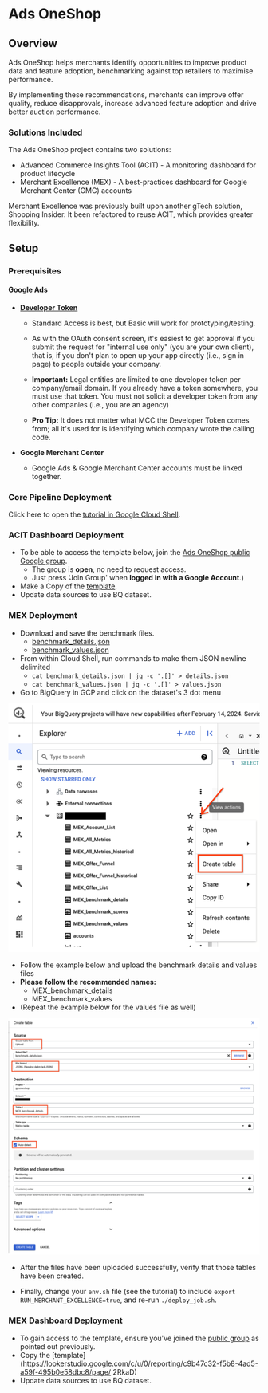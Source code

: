 # Ads OneShop

## Overview

Ads OneShop helps merchants identify opportunities to improve product data and
feature adoption, benchmarking against top retailers to maximise performance.

By implementing these recommendations, merchants can improve offer quality,
reduce disapprovals, increase advanced feature adoption and drive better auction
performance.

### Solutions Included

The Ads OneShop project contains two solutions:

*   Advanced Commerce Insights Tool (ACIT) - A monitoring dashboard for product lifecycle
*   Merchant Excellence (MEX) - A best-practices dashboard for Google Merchant Center (GMC) accounts

Merchant Excellence was previously built upon another gTech solution, Shopping
Insider. It been refactored to reuse ACIT, which provides greater flexibility.


## Setup

### Prerequisites

#### Google Ads

*   [**Developer Token**](https://developers.google.com/google-ads/api/docs/get-started/dev-token)

    *   Standard Access is best, but Basic will work for prototyping/testing.

    *   As with the OAuth consent screen, it's easiest to get approval if you
        submit the request for "internal use only" (you are your own client),
        that is, if you don't plan to open up your app directly (i.e., sign in
        page) to people outside your company.

    *   **Important:** Legal entities are limited to one developer token per
        company/email domain. If you already have a token somewhere, you must
        use that token. You must not solicit a developer token from any other
        companies (i.e., you are an agency)

    *   **Pro Tip:** It does not matter what MCC the Developer Token comes from;
        all it's used for is identifying which company wrote the calling code.

*   **Google Merchant Center**

    *   Google Ads & Google Merchant Center accounts must be linked together.

### Core Pipeline Deployment

Click here to open the [tutorial in Google Cloud Shell](https://console.cloud.google.com/?cloudshell=true&cloudshell_git_repo=https://github.com/google/ads_oneshop&cloudshell_tutorial=walkthrough.md).

### ACIT Dashboard Deployment

*   To be able to access the template below, join the
    [Ads OneShop public Google group](https://groups.google.com/g/ads-oneshop).
    *   The group is **open**, no need to request access.
    *   Just press 'Join Group' when **logged in with a Google Account**.)
*   Make a Copy of the
    [template](https://lookerstudio.google.com/c/u/0/reporting/0cbb3e05-67af-4521-b4c2-d731f1ca78ee/page/RLaHD).
*   Update data sources to use BQ dataset.

### MEX Deployment

*   Download and save the benchmark files.
    *   [benchmark_details.json](benchmark/benchmark_details.json)
    *   [benchmark_values.json](benchmark/benchmark_values.json)
*   From within Cloud Shell, run commands to make them JSON newline delimited
    *   `cat benchmark_details.json | jq -c '.[]' > details.json`
    *   `cat benchmark_values.json | jq -c '.[]' > values.json`
*   Go to BigQuery in GCP and click on the dataset's 3 dot menu

<img src="images/create_table.png">

*   Follow the example below and upload the benchmark details and values files
*   **Please follow the recommended names:**
    *   MEX_benchmark_details
    *   MEX_benchmark_values
*   (Repeat the example below for the values file as well)

<img src="images/create_table2.png">

*   After the files have been uploaded successfully, verify that those tables
    have been created.

*   Finally, change your `env.sh` file (see the tutorial) to include
    `export RUN_MERCHANT_EXCELLENCE=true`, and re-run `./deploy_job.sh`.


### MEX Dashboard Deployment

*   To gain access to the template, ensure you've joined the
    [public group](https://groups.google.com/g/ads-oneshop) as pointed out
    previously.
*   Copy the
    [template](https://lookerstudio.google.com/c/u/0/reporting/c9b47c32-f5b8-4ad5-a59f-495b0e58dbc8/page/ 2RkaD)
*   Update data sources to use BQ dataset.
